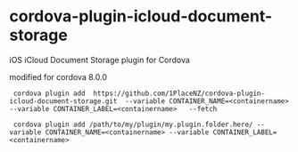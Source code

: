 # cordova-plugin-icloud-document-storage
iOS iCloud Document Storage plugin for Cordova

modified for cordova 8.0.0


     cordova plugin add  https://github.com/1PlaceNZ/cordova-plugin-icloud-document-storage.git  --variable CONTAINER_NAME=<containername> --variable CONTAINER_LABEL=<containername>   --fetch

     cordova plugin add /path/to/my/plugin/my.plugin.folder.here/ --variable CONTAINER_NAME=<containername> --variable CONTAINER_LABEL=<containername>

